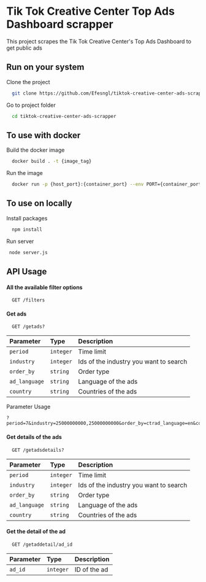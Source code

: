 
# Tik Tok Creative Center Top Ads Dashboard scrapper
This project scrapes the Tik Tok Creative Center's Top Ads Dashboard to get public ads


## Run on your system

Clone the project

```bash
  git clone https://github.com/Efesngl/tiktok-creative-center-ads-scrapper.git
```

Go to project folder

```bash
  cd tiktok-creative-center-ads-scrapper
```
## To use with docker
Build the docker image
```bash
  docker build . -t {image_tag}
```
Run the image
```bash
  docker run -p {host_port}:{container_port} --env PORT={container_port} {image_tag}
```
## To use on locally
Install packages

```bash
  npm install
```

Run server

```bash
 node server.js
```

  
## API Usage
#### All the available filter options
```http
  GET /filters
```
#### Get ads

```http
  GET /getads?
```

| Parameter | Type     | Description                |
| :-------- | :------- | :------------------------- |
| `period` | `integer` | Time limit |
| `industry` | `integer` | Ids of the industry you want to search |
| `order_by` | `string` | Order type|
| `ad_language` | `string` | Language of the ads |
| `country` | `string` | Countries of the ads |

Parameter Usage
```http
?period=7&industry=25000000000,25000000000&order_by=ctrad_language=en&country=US
```
#### Get details of the ads

```http
  GET /getadsdetails?
```

| Parameter | Type     | Description                |
| :-------- | :------- | :------------------------- |
| `period` | `integer` | Time limit |
| `industry` | `integer` | Ids of the industry you want to search |
| `order_by` | `string` | Order type|
| `ad_language` | `string` | Language of the ads |
| `country` | `string` | Countries of the ads |

#### Get the detail of the ad
```http
  GET /getaddetail/ad_id
```

| Parameter | Type     | Description                |
| :-------- | :------- | :------------------------- |
| `ad_id` | `integer` | ID of the ad |



  